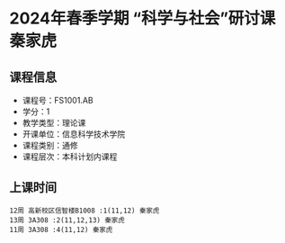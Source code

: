 # 2024年春季学期 “科学与社会”研讨课 秦家虎






## 课程信息

- 课程号：FS1001.AB
- 学分：1
- 教学类型：理论课
- 开课单位：信息科学技术学院
- 课程类别：通修
- 课程层次：本科计划内课程

## 上课时间

```
12周 高新校区信智楼B1008 :1(11,12) 秦家虎
13周 3A308 :2(11,12,13) 秦家虎
11周 3A308 :4(11,12) 秦家虎
```

